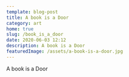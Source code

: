 ```yaml
---
template: blog-post
title: A book is a Door
category: art
home: true
slug: /book_is_a_door
date: 2020-06-03 12:12
description: A book is a Door
featuredImage: /assets/a-book-is-a-door.jpg
---
```

A book is a Door